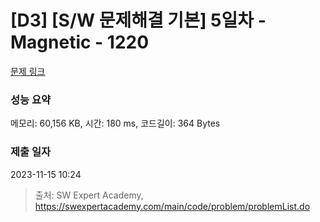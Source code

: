# [D3] [S/W 문제해결 기본] 5일차 - Magnetic - 1220 

[문제 링크](https://swexpertacademy.com/main/code/problem/problemDetail.do?contestProbId=AV14hwZqABsCFAYD) 

### 성능 요약

메모리: 60,156 KB, 시간: 180 ms, 코드길이: 364 Bytes

### 제출 일자

2023-11-15 10:24



> 출처: SW Expert Academy, https://swexpertacademy.com/main/code/problem/problemList.do
